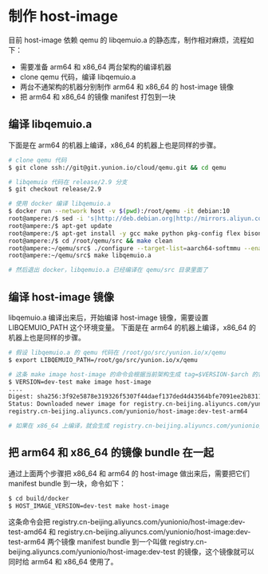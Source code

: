 # 制作 host-image

目前 host-image 依赖 qemu 的 libqemuio.a 的静态库，制作相对麻烦，流程如下：

- 需要准备 arm64 和 x86_64 两台架构的编译机器
- clone qemu 代码，编译 libqemuio.a
- 两台不通架构的机器分别制作 arm64 和 x86_64 的 host-image 镜像
- 把 arm64 和 x86_64 的镜像 manifest 打包到一块

## 编译 libqemuio.a

下面是在 arm64 的机器上编译，x86_64 的机器上也是同样的步骤。

```bash
# clone qemu 代码
$ git clone ssh://git@git.yunion.io/cloud/qemu.git && cd qemu

# libqemuio 代码在 release/2.9 分支
$ git checkout release/2.9

# 使用 docker 编译 libqemuio.a
$ docker run --network host -v $(pwd):/root/qemu -it debian:10
root@ampere:/$ sed -i 's|http://deb.debian.org|http://mirrors.aliyun.com|g' /etc/apt/sources.list
root@ampere:/$ apt-get update 
root@ampere:/$ apt-get install -y gcc make python pkg-config flex bison libpixman-1-dev libudev-dev libaio-dev libcurl4-openssl-dev zlib1g-dev libglib2.0-dev libusb-1.0-0-dev libusbredirparser-dev libusbredirhost-dev libcapstone-dev libcephfs-dev librbd-dev librados-dev libspice-server-dev libspice-protocol-dev libfdt-dev
root@ampere:/$ cd /root/qemu/src && make clean
root@ampere:~/qemu/src$ ./configure --target-list=aarch64-softmmu --enable-libusb --extra-ldflags=-lrt --enable-spice --enable-rbd
root@ampere:~/qemu/src$ make libqemuio.a

# 然后退出 docker，libqemuio.a 已经编译在 qemu/src 目录里面了
```

## 编译 host-image 镜像

libqemuio.a 编译出来后，开始编译 host-image 镜像，需要设置 LIBQEMUIO_PATH 这个环境变量。
下面是在 arm64 的机器上编译，x86_64 的机器上也是同样的步骤。

```bash
# 假设 libqemuio.a 的 qemu 代码在 /root/go/src/yunion.io/x/qemu
$ export LIBQEMUIO_PATH=/root/go/src/yunion.io/x/qemu

# 这条 make image host-image 的命令会根据当前架构生成 tag=$VERSION-$arch 的镜像
$ VERSION=dev-test make image host-image
....
Digest: sha256:3f92e5878e319326f5307f44daef137ded4d43564bfe7091ee2b83111fa282a4
Status: Downloaded newer image for registry.cn-beijing.aliyuncs.com/yunionio/host-image:dev-test-arm64
registry.cn-beijing.aliyuncs.com/yunionio/host-image:dev-test-arm64

# 如果在 x86_64 上编译，就会生成 registry.cn-beijing.aliyuncs.com/yunionio/host-image:dev-test-amd64 的镜像
```

## 把 arm64 和 x86_64 的镜像 bundle 在一起

通过上面两个步骤把 x86_64 和 arm64 的 host-image 做出来后，需要把它们 manifest bundle 到一块，命令如下：

```bash
$ cd build/docker
$ HOST_IMAGE_VERSION=dev-test make host-image
```

这条命令会把 registry.cn-beijing.aliyuncs.com/yunionio/host-image:dev-test-amd64 和 registry.cn-beijing.aliyuncs.com/yunionio/host-image:dev-test-arm64 两个镜像 manifest bundle 到一个叫做 registry.cn-beijing.aliyuncs.com/yunionio/host-image:dev-test 的镜像，这个镜像就可以同时给 arm64 和 x86_64 使用了。
